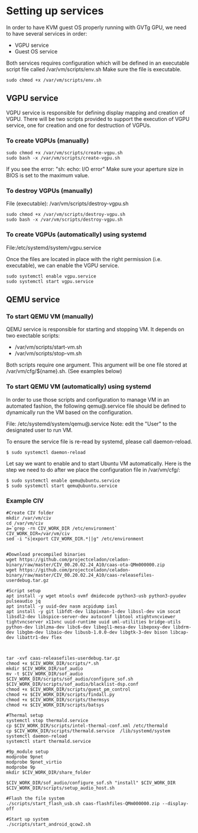 # Setting up services

In order to have KVM guest OS properly running with GVTg GPU, we need to have several services in order:
* VGPU service
* Guest OS service

Both services requires configuration which will be defined in an executable script file called /var/vm/scripts/env.sh  Make sure the file is executable.
```
sudo chmod +x /var/vm/scripts/env.sh
```

## VGPU service

VGPU service is responsible for defining display mapping and creation of VGPU. There will be two scripts provided to support the execution of VGPU service, one for creation and one for destruction of VGPUs.

### To create VGPUs (manually)
```
sudo chmod +x /var/vm/scripts/create-vgpu.sh
sudo bash -x /var/vm/scripts/create-vgpu.sh
```
If you see the error: "sh: echo: I/O error"
Make sure your aperture size in BIOS is set to the maximum value.

### To destroy VGPUs (manually)

File (executable): /var/vm/scripts/destroy-vgpu.sh
```
sudo chmod +x /var/vm/scripts/destroy-vgpu.sh
sudo bash -x /var/vm/scripts/destroy-vgpu.sh
```

### To create VGPUs (automatically) using systemd

File:/etc/systemd/system/vgpu.service

Once the files are located in place with the right permission (i.e. executable), we can enable the VGPU service.
```
sudo systemctl enable vgpu.service
sudo systemctl start vgpu.service
```

## QEMU service

### To start QEMU VM (manually)

QEMU service is responsible for starting and stopping VM. It depends on two exectable scripts:
* /var/vm/scripts/start-vm.sh
* /var/vm/scripts/stop-vm.sh

Both scripts require one argument. This argument will be one file stored at /var/vm/cfg/${name}.sh. (See examples below)

### To start QEMU VM (automatically) using systemd


In order to use those scripts and configuration to manage VM in an automated fashion, the following qemu@.service file should be defined to dynamically run the VM based on the configuration.

File: /etc/systemd/system/qemu@.service
Note: edit the "User" to the designated user to run VM.

To ensure the service file is re-read by systemd, please call daemon-reload.
```
$ sudo systemctl daemon-reload
```
Let say we want to enable and to start Ubuntu VM automatically. Here is the step we need to do after we place the configuration file in /var/vm/cfg/:
```
$ sudo systemctl enable qemu@ubuntu.service
$ sudo systemctl start qemu@ubuntu.service
```

### Example CIV 
```
#Create CIV folder
mkdir /var/vm/civ
cd /var/vm/civ
a=`grep -rn CIV_WORK_DIR /etc/environment`
CIV_WORK_DIR=/var/vm/civ
sed -i "s|export CIV_WORK_DIR.*||g" /etc/environment


#Download precompiled binaries
wget https://github.com/projectceladon/celadon-binary/raw/master/CIV_00.20.02.24_A10/caas-ota-QMm000000.zip
wget https://github.com/projectceladon/celadon-binary/raw/master/CIV_00.20.02.24_A10/caas-releasefiles-userdebug.tar.gz

#Script setup
apt install -y wget mtools ovmf dmidecode python3-usb python3-pyudev pulseaudio jq
apt install -y uuid-dev nasm acpidump iasl
apt install -y git libfdt-dev libpixman-1-dev libssl-dev vim socat libsdl2-dev libspice-server-dev autoconf libtool xtightvncviewer tightvncserver x11vnc uuid-runtime uuid uml-utilities bridge-utils python-dev liblzma-dev libc6-dev libegl1-mesa-dev libepoxy-dev libdrm-dev libgbm-dev libaio-dev libusb-1.0.0-dev libgtk-3-dev bison libcap-dev libattr1-dev flex



tar -xvf caas-releasefiles-userdebug.tar.gz
chmod +x $CIV_WORK_DIR/scripts/*.sh
mkdir $CIV_WORK_DIR/sof_audio
mv -t $CIV_WORK_DIR/sof_audio $CIV_WORK_DIR/scripts/sof_audio/configure_sof.sh $CIV_WORK_DIR/scripts/sof_audio/blacklist-dsp.conf
chmod +x $CIV_WORK_DIR/scripts/guest_pm_control
chmod +x $CIV_WORK_DIR/scripts/findall.py
chmod +x $CIV_WORK_DIR/scripts/thermsys
chmod +x $CIV_WORK_DIR/scripts/batsys

#Thermal setup
systemctl stop thermald.service
cp $CIV_WORK_DIR/scripts/intel-thermal-conf.xml /etc/thermald
cp $CIV_WORK_DIR/scripts/thermald.service  /lib/systemd/system
systemctl daemon-reload
systemctl start thermald.service

#9p_module setup
modprobe 9pnet
modprobe 9pnet_virtio
modprobe 9p
mkdir $CIV_WORK_DIR/share_folder

$CIV_WORK_DIR/sof_audio/configure_sof.sh "install" $CIV_WORK_DIR
$CIV_WORK_DIR/scripts/setup_audio_host.sh

#Flash the file system
./scripts/start_flash_usb.sh caas-flashfiles-QMm000000.zip --display-off

#Start up system
./scripts/start_android_qcow2.sh

